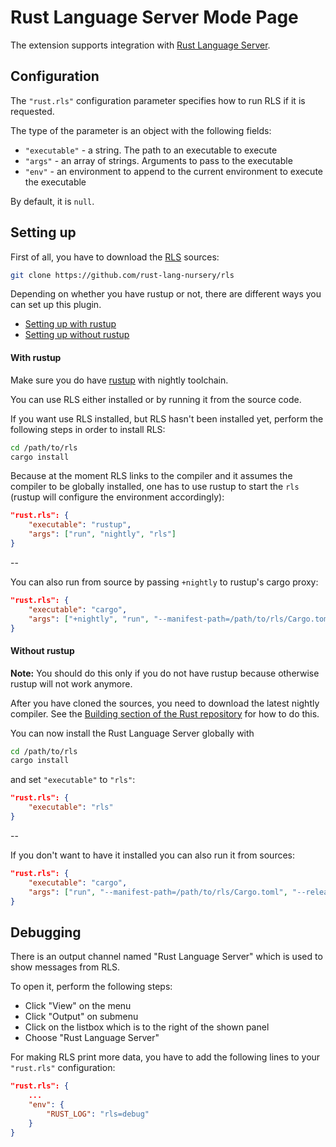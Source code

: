 # Rust Language Server Mode Page

The extension supports integration with [Rust Language Server](https://github.com/rust-lang-nursery/rls).

## Configuration

The `"rust.rls"` configuration parameter specifies how to run RLS if it is requested.

The type of the parameter is an object with the following fields:

* `"executable"` - a string. The path to an executable to execute
* `"args"` - an array of strings. Arguments to pass to the executable
* `"env"` - an environment to append to the current environment to execute the executable

By default, it is `null`.

## Setting up

First of all, you have to download the [RLS](https://github.com/rust-lang-nursery/rls) sources:

```bash
git clone https://github.com/rust-lang-nursery/rls
```

Depending on whether you have rustup or not, there are different ways you can set up this plugin.

* [Setting up with rustup](#with-rustup)
* [Setting up without rustup](#without-rustup)

#### With rustup

Make sure you do have [rustup](https://github.com/rust-lang-nursery/rustup.rs) with nightly toolchain.

You can use RLS either installed or by running it from the source code.

If you want use RLS installed, but RLS hasn't been installed yet, perform the following steps in order to install RLS:

```bash
cd /path/to/rls
cargo install
```

Because at the moment RLS links to the compiler and it assumes the compiler to be globally installed, one has to use rustup to start the `rls` (rustup will configure the environment accordingly):

```json
"rust.rls": {
    "executable": "rustup",
    "args": ["run", "nightly", "rls"]
}
```

--

You can also run from source by passing `+nightly` to rustup's cargo proxy:

```json
"rust.rls": {
    "executable": "cargo",
    "args": ["+nightly", "run", "--manifest-path=/path/to/rls/Cargo.toml", "--release"]
}
```

#### Without rustup

**Note:** You should do this only if you do not have rustup because otherwise rustup will not work anymore.

After you have cloned the sources, you need to download the latest nightly compiler. See the [Building section of the Rust repository](https://github.com/rust-lang/rust#building-from-source) for how to do this.

You can now install the Rust Language Server globally with

```bash
cd /path/to/rls
cargo install
```

and set `"executable"` to `"rls"`:

```json
"rust.rls": {
    "executable": "rls"
}
```

--

If you don't want to have it installed you can also run it from sources:

```json
"rust.rls": {
    "executable": "cargo",
    "args": ["run", "--manifest-path=/path/to/rls/Cargo.toml", "--release"]
}
```

## Debugging

There is an output channel named "Rust Language Server" which is used to show messages from RLS.

To open it, perform the following steps:

* Click "View" on the menu
* Click "Output" on submenu
* Click on the listbox which is to the right of the shown panel
* Choose "Rust Language Server"

For making RLS print more data, you have to add the following lines to your `"rust.rls"` configuration:

```json
"rust.rls": {
    ...
    "env": {
        "RUST_LOG": "rls=debug"
    }
}
```
